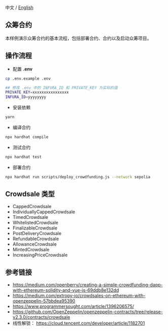 中文 / [English](https://github.com/Dapp-Learning-DAO/Dapp-Learning/blob/main/basic/12-token-crowdfund/README.md)
## 众筹合约

本样例演示众筹合约的基本流程，包括部署合约、合约以及启动众筹项目。

## 操作流程

- 配置 **.env**

```sh
cp .env.example .env

## 修改 .env 中的 INFURA_ID 和 PRIVATE_KEY 为实际的值
PRIVATE_KEY=xxxxxxxxxxxxxxxx
INFURA_ID=yyyyyyyy
```

- 安装依赖

```bash
yarn
```

- 编译合约

```bash
npx hardhat compile
```

- 测试合约

```bash
npx hardhat test
```

- 部署合约

```bash
npx hardhat run scripts/deploy_crowdfunding.js --network sepolia
```

## Crowdsale 类型

- CappedCrowdsale
- IndividuallyCappedCrowdsale
- TimedCrowdsale
- WhitelistedCrowdsale
- FinalizableCrowdsale
- PostDeliveryCrowdsale
- RefundableCrowdsale
- AllowanceCrowdsale
- MintedCrowdsale
- IncreasingPriceCrowdsale

## 参考链接

- https://medium.com/openberry/creating-a-simple-crowdfunding-dapp-with-ethereum-solidity-and-vue-js-69ddb8e132dd  
- https://medium.com/extropy-io/crowdsales-on-ethereum-with-openzeppelin-57bbdea95390  
- https://www.programmersought.com/article/1396206575/  
- https://github.com/OpenZeppelin/openzeppelin-contracts/tree/release-v2.3.0/contracts/crowdsale
- 线性解锁： https://cloud.tencent.com/developer/article/1182701
